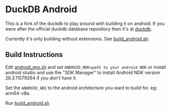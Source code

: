 # DuckDB Android

This is a fork of the duckdb to play around with building it on android.
If you were after the official duckdb database repository then it's at [duckdb](https://github.com/duckdb/duckdb).

Currently it's only building without extensions. See [build_android.sh](build_android.sh).

## Build Instructions

Edit [android_env.sh](android_env.sh) and set `ANDROID_NDK=path to your android NDK` or 
install android studio and use the "SDK Manager" to install Android NDK version 26.3.11579264 if you 
don't have it.

Set the `ANDROID_ABI` to the android architecture you want to build for.
eg: arm64-v8a.


Run [build_android.sh](build_android.sh)







